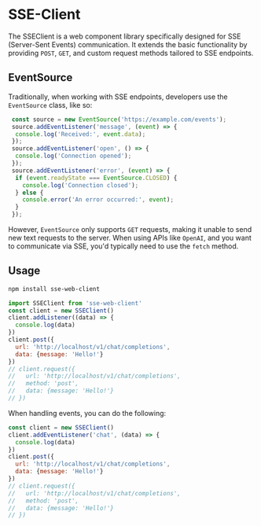 # SSE-Client
The SSEClient is a web component library specifically designed for SSE (Server-Sent Events) communication. It extends the basic functionality by providing `POST`, `GET`, and custom request methods tailored to SSE endpoints.

## EventSource
Traditionally, when working with SSE endpoints, developers use the `EventSource` class, like so:
```javascript
 const source = new EventSource('https://example.com/events'); 
 source.addEventListener('message', (event) => { 
  console.log('Received:', event.data); 
 }); 
 source.addEventListener('open', () => { 
  console.log('Connection opened'); 
 }); 
 source.addEventListener('error', (event) => { 
  if (event.readyState === EventSource.CLOSED) { 
    console.log('Connection closed'); 
  } else { 
    console.error('An error occurred:', event); 
  } 
 });
```

However, `EventSource` only supports `GET` requests, making it unable to send new text requests to the server. When using APIs like `OpenAI`, and you want to communicate via SSE, you'd typically need to use the `fetch` method.

## Usage
```bash 
npm install sse-web-client
```
```javascript 
import SSEClient from 'sse-web-client'
const client = new SSEClient() 
client.addListener((data) => { 
  console.log(data) 
}) 
client.post({ 
  url: 'http://localhost/v1/chat/completions', 
  data: {message: 'Hello!'} 
})
// client.request({
//   url: 'http://localhost/v1/chat/completions', 
//   method: 'post',
//   data: {message: 'Hello!'} 
// })
```
When handling events, you can do the following:
```javascript
const client = new SSEClient() 
client.addEventListener('chat', (data) => { 
  console.log(data) 
}) 
client.post({ 
  url: 'http://localhost/v1/chat/completions', 
  data: {message: 'Hello!'} 
})
// client.request({
//   url: 'http://localhost/v1/chat/completions', 
//   method: 'post',
//   data: {message: 'Hello!'} 
// })
```